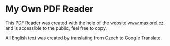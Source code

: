 # My Own PDF Reader
This PDF Reader was created with the help of the website www.maxiorel.cz. and is accessible to the public, feel free to copy.

All English text was created by translating from Czech to Google Translate.
